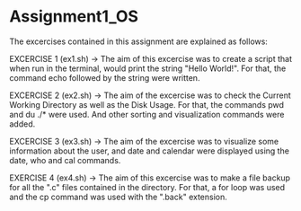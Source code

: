 # Assignment1_OS
The excercises contained in this assignment are explained as follows:

EXCERCISE 1 (ex1.sh)
-> The aim of this excercise was to create a script that when run in the terminal, would print the string "Hello World!". For that, the command echo followed by the string were written.

EXCERCISE 2 (ex2.sh)
-> The aim of the excercise was to check the Current Working Directory as well as the Disk Usage. For that, the commands pwd and du ./* were used. And other sorting and visualization commands were added.

EXCERCISE 3 (ex3.sh)
-> The aim of the excercise was to visualize some information about the user, and date and calendar were displayed using the date, who and cal commands.

EXERCISE 4 (ex4.sh)
-> The aim of this excercise was to make a file backup for all the ".c" files contained in the directory. For that, a for loop was used and the cp command was used with the ".back" extension.

